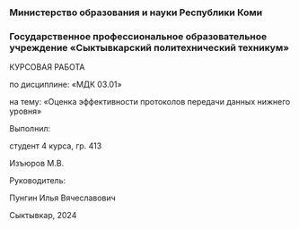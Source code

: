 ### Министерство образования и науки Республики Коми
### Государственное профессиональное образовательное учреждение «Сыктывкарский политехнический техникум»






КУРСОВАЯ РАБОТА

по дисциплине: «МДК 03.01»

на тему: «Оценка эффективности протоколов передачи данных нижнего уровня»




Выполнил:

студент 4 курса, гр. 413

Изъюров М.В.

Руководитель:

Пунгин Илья Вячеславович





Сыктывкар, 2024

